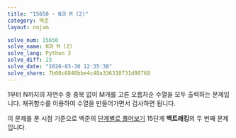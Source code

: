 ```yaml
---
title: "15650 - N과 M (2)"
category: 백준
layout: nojam

solve_num: 15650
solve_name: N과 M (2)
solve_lang: Python 3
solve_diff: 23
solve_date: "2020-03-30 12:35:38"
solve_share: 7b00c6848bbe4c48a336310731d98768
---
```


1부터 N까지의 자연수 중 중복 없이 M개를 고른 오름차순 수열을 모두 출력하는 문제입니다. 재귀함수를 이용하여 수열을 만들어가면서 검사하면 됩니다.

이 문제를 푼 시점 기준으로 백준의 [단계별로 풀어보기](http://noj.am/p/s) 15단계 **백트래킹**의 두 번째 문제입니다.
